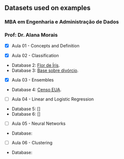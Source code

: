 ## Datasets used on examples
### MBA em Engenharia e Administração de Dados
### Prof: Dr. Alana Morais


- [x] Aula 01 - Concepts and Definition

- [x] Aula 02 - Classification
* Database 2: [Flor de Íris](https://github.com/alanammorais/ml_Uniesp/tree/master/datasets/Aula%2002/iris).
* Database 3: [Base sobre divórcio](https://github.com/alanammorais/ml_Uniesp/tree/master/datasets/Aula%2002/divorce).

- [x] Aula 03 - Ensembles 
* Database 4: [Censo EUA](https://github.com/alanammorais/ml_Uniesp/blob/master/datasets/Aula%2003).

- [ ] Aula 04 - Linear and Logistic Regression
* Database 5:  []
* Database 6:  []

- [ ] Aula 05 - Neural Networks
* Database: 

- [ ] Aula 06 - Clustering
* Database: 

